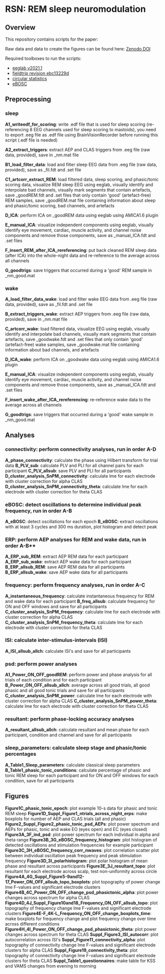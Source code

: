 # RSN: REM sleep neuromodulation


## Overview

This repository contains scripts for the paper:


Raw data and data to create the figures can be found here:
[Zenodo DOI](10.5281/zenodo.10663994)


Required toolboxes to run the scripts: 

- [eeglab v2021.1](https://sccn.ucsd.edu/eeglab/download.php)
- [fieldtrip revision ebc13229d](https://www.fieldtriptoolbox.org/) 
- [circular statistics](https://uk.mathworks.com/matlabcentral/fileexchange/10676-circular-statistics-toolbox-directional-statistics)
- [eBOSC](https://github.com/jkosciessa/eBOSC)


## Preprocessing

### sleep

**A1_writeedf_for_scoring**: write .edf file that is used for sleep scoring (re-referencing 8 EEG channels used for sleep scoring to mastoids), you need to export .eeg file as .edf file using BrainVisionRecorder before running this script (.edf file is needed)

**A2_extract_triggers**: extract AEP and CLAS triggers from .eeg file (raw data, provided), save in _nm.mat file

**B1_load_filter_data**: load and filter sleep EEG data from .eeg file (raw data, provided), save as _fil.fdt and .set file

**C1_artcorr_extract_REM**: load filtered data, sleep scoring, and phasic/tonic scoring data, visualize REM sleep EEG using eeglab, visually identify and interpolate bad channels, visually mark segments that contain artefacts, save _goodREM.fdt and .set files that only contain 'good' (artefact-free) REM samples, save _goodREM.mat file containing information about sleep and phasic/tonic scoring, bad channels, and artefacts

**D_ICA**: perform ICA on _goodREM data using eeglab using AMICA1.6 plugin

**E_manual_ICA**: visualize independent components using eeglab, visually identify eye movement, cardiac, muscle activity, and channel noise components and remove those components, save as _manual_ICA.fdt and .set files

**F_insert_REM_after_ICA_rereferencing**: put back cleaned REM sleep data (after ICA) into the whole-night data and re-reference to the average across all channels

**G_goodtrigs**: save triggers that occurred during a 'good' REM sample in _nm_good.mat


### wake

**A_load_filter_data_wake**: load and filter wake EEG data from .eeg file (raw data, provided), save as _fil.fdt and .set file

**B_extract_triggers_wake**: extract AEP triggers from .eeg file (raw data, provided), save in _nm.mat file

**C_artcorr_wake**: load filtered data, visualize EEG using eeglab, visually identify and interpolate bad channels, visually mark segments that contain artefacts, save _goodwake.fdt and .set files that only contain 'good' (artefact-free) wake samples, save _goodwake.mat file containing information about bad channels, and artefacts

**D_ICA_wake**: perform ICA on _goodwake data using eeglab using AMICA1.6 plugin

**E_manual_ICA**: visualize independent components using eeglab, visually identify eye movement, cardiac, muscle activity, and channel noise components and remove those components, save as _manual_ICA.fdt and .set files

**F_insert_wake_after_ICA_rereferencing**: re-reference wake data to the average across all channels

**G_goodtrigs**: save triggers that occurred during a 'good' wake sample in _nm_good.mat


## Analyses

### connectivity: perform connectivity analyses, run in order A-D

**A_phase_connectivity**: calculate the phase using Hilbert transform for trial data
**B_PLV_sub**: calculate PLV and PLI for all channel pairs for each participant
**C_PLV_allsub**: save PLV and PLI for all participants
**D_cluster_analysis_SnPM_connectivity**: calculate lme for each electrode with cluster correction for alpha CLAS
**D_cluster_analysis_SnPM_connectivity_theta**: calculate lme for each electrode with cluster correction for theta CLAS

### eBOSC: detect oscillations to determine individual peak frequency, run in order A-B

**A_eBOSC**: detect oscillations for each epoch
**B_eBOSC**: extract oscillations with at least 3 cycles and 300 ms duration, plot histogram and detect peak

### ERP: perform AEP analyses for REM and wake data, run in order A-B**

**A_ERP_sub_REM**: extract AEP REM data for each participant
**A_ERP_sub_wake**: extract AEP wake data for each participant
**B_ERP_allsub_REM**: save AEP REM data for all participants
**B_ERP_allsub_wake**: save AEP wake data for all participants

### frequency: perform frequency analyses, run in order A-C

**A_instantaneous_frequency**: calculate instantaneous frequency for REM and wake data for each participant
**B_freq_allsub**: calculate frequency for ON and OFF windows and save for all participants
**C_cluster_analysis_SnPM_frequency**:  calculate lme for each electrode with cluster correction for alpha CLAS
**C_cluster_analysis_SnPM_frequency_theta**: calculate lme for each electrode with cluster correction for theta CLAS

### ISI: calculate inter-stimulus-intervals (ISI)

**A_ISI_allsub_allch**: calculate ISI's and save for all participants

### psd: perform power analyses

**A1_Power_ON_OFF_goodREM**: perform power and phase analysis for all trials of each condition and for each participant
**B_Power_ON_OFF_allsub_allch**: average across all good trials, all good phasic and all good tonic trials and save for all participants
**C_cluster_analysis_SnPM_power**: calculate lme for each electrode with cluster correction for alpha CLAS
**C_cluster_analysis_SnPM_power_theta**: calculate lme for each electrode with cluster correction for theta CLAS

### resultant: perform phase-locking accuracy analyses

**A_resultant_allsub_allch**: calculate resultant and mean phase for each participant, condition and channel and save for all participants

### sleep_parameters: calculate sleep stage and phasic/tonic percentages

**A_Table1_Sleep_parameters**: calculate classical sleep parameters
**B_Table1_phasic_tonic_conditions**: calculate percentage of phasic and tonic REM sleep for each participant and for ON and OFF windows for each condition, save for all participants


## Figures

**Figure1C_phasic_tonic_epoch**: plot example 10-s data for phasic and tonic REM sleep
**Figure1D_Suppl_Figure1_ntrials_across_night_erps**: make boxplots for number of AEP and CLAS trials (all and phasic)
**Figure2_Suppl_Figure2_phasic_tonic_psd_AEPs**: plot power spectrum and AEPs for phasic, tonic and wake EO (eyes open) and EC (eyes closed)
**Figure3A_3F_ind_psd**: plot power spectrum for each individual in alpha and theta range
**Figure3B_3G_eBOSC_frequency_histogram**: plot histogram of detected oscillations and stimulation frequencies for example participant
**Figure3C_3H_eBOSC_frequency_corr_nwaves**: plot correlation scatter plot between individual oscillation peak frequency and peak stimulation frequency
**Figure3D_3I_polarhistogram**: plot polar histogram of mean phase and resultant across participants
**Figure3E_3J_resultant_topo**: plot resultant for each electrode across scalp, test non-uniformity across circle
**Figure4A_4G_Suppl_Figure5-9and12-17_Power_ON_OFF_allsub_topo_boxplots**: plot topography of power change lme F-values and significant electrode clusters
**Figure4B_4C_Power_ON_OFF_change_psd_phasictonic_alpha**: plot power changes across spectrum for alpha CLAS
**Figure4D_4J_Suppl_Figure10and18_Frequency_ON_OFF_allsub_topo**: plot topography of frequency change lme F-values and significant electrode clusters
**Figure4E-F_4K-L_Frequency_ON_OFF_change_boxplots_time**: make boxplots for frequency change and plot frequency change over time across different conditions
**Figure4H_4I_Power_ON_OFF_change_psd_phasictonic_theta**: plot power changes across spectrum for theta CLAS
**Suppl_Figure3_ISI_autocorr**: plot autocorrelation across ISI's
**Suppl_Figure11_connectivity_alpha**: plot topography of connectivity change lme F-values and significant electrode clusters for alpha CLAS
**Suppl_Figure19_connectivity_theta**: plot topography of connectivity change lme F-values and significant electrode clusters for theta CLAS
**Suppl_Table1_questionnaires**: make table for KSS and VAMS changes from evening to morning








